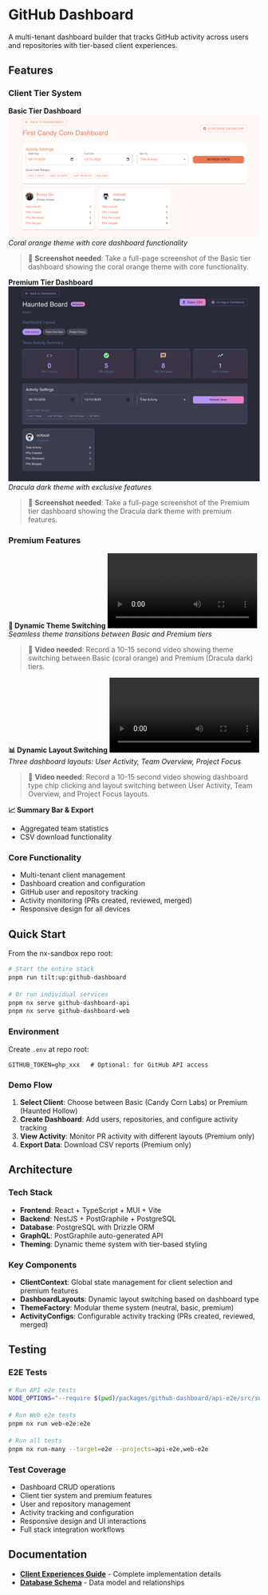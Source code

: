 # GitHub Dashboard

A multi-tenant dashboard builder that tracks GitHub activity across users and repositories with tier-based client experiences.

## Features

### Client Tier System

**Basic Tier Dashboard**
![Basic Tier Dashboard](docs/images/basic-dashboard.png)
_Coral orange theme with core dashboard functionality_

> 📸 **Screenshot needed**: Take a full-page screenshot of the Basic tier dashboard showing the coral orange theme with core functionality.

**Premium Tier Dashboard**
![Premium Tier Dashboard](docs/images/premium-dashboard.png)
_Dracula dark theme with exclusive features_

> 📸 **Screenshot needed**: Take a full-page screenshot of the Premium tier dashboard showing the Dracula dark theme with premium features.

### Premium Features

**🎨 Dynamic Theme Switching**
![Theme Switching Demo](docs/videos/theme-switching.mp4)
_Seamless theme transitions between Basic and Premium tiers_

> 🎥 **Video needed**: Record a 10-15 second video showing theme switching between Basic (coral orange) and Premium (Dracula dark) tiers.

**📊 Dynamic Layout Switching**
![Layout Switching Demo](docs/videos/layout-switching.mp4)
_Three dashboard layouts: User Activity, Team Overview, Project Focus_

> 🎥 **Video needed**: Record a 10-15 second video showing dashboard type chip clicking and layout switching between User Activity, Team Overview, and Project Focus layouts.

**📈 Summary Bar & Export**

- Aggregated team statistics
- CSV download functionality

### Core Functionality

- Multi-tenant client management
- Dashboard creation and configuration
- GitHub user and repository tracking
- Activity monitoring (PRs created, reviewed, merged)
- Responsive design for all devices

## Quick Start

From the nx-sandbox repo root:

```bash
# Start the entire stack
pnpm run tilt:up:github-dashboard

# Or run individual services
pnpm nx serve github-dashboard-api
pnpm nx serve github-dashboard-web
```

### Environment

Create `.env` at repo root:

```
GITHUB_TOKEN=ghp_xxx   # Optional: for GitHub API access
```

### Demo Flow

1. **Select Client**: Choose between Basic (Candy Corn Labs) or Premium (Haunted Hollow)
2. **Create Dashboard**: Add users, repositories, and configure activity tracking
3. **View Activity**: Monitor PR activity with different layouts (Premium only)
4. **Export Data**: Download CSV reports (Premium only)

## Architecture

### Tech Stack

- **Frontend**: React + TypeScript + MUI + Vite
- **Backend**: NestJS + PostGraphile + PostgreSQL
- **Database**: PostgreSQL with Drizzle ORM
- **GraphQL**: PostGraphile auto-generated API
- **Theming**: Dynamic theme system with tier-based styling

### Key Components

- **ClientContext**: Global state management for client selection and premium features
- **DashboardLayouts**: Dynamic layout switching based on dashboard type
- **ThemeFactory**: Modular theme system (neutral, basic, premium)
- **ActivityConfigs**: Configurable activity tracking (PRs created, reviewed, merged)

## Testing

### E2E Tests

```bash
# Run API e2e tests
NODE_OPTIONS="--require $(pwd)/packages/github-dashboard/api-e2e/src/support/register-nock.js" pnpm nx run api-e2e:e2e

# Run Web e2e tests
pnpm nx run web-e2e:e2e

# Run all tests
pnpm nx run-many --target=e2e --projects=api-e2e,web-e2e
```

### Test Coverage

- Dashboard CRUD operations
- Client tier system and premium features
- User and repository management
- Activity tracking and configuration
- Responsive design and UI interactions
- Full stack integration workflows

## Documentation

- **[Client Experiences Guide](../../docs/02-demo-client-experiences.md)** - Complete implementation details
- **[Database Schema](../../docs/architecture-database-schema.md)** - Data model and relationships
